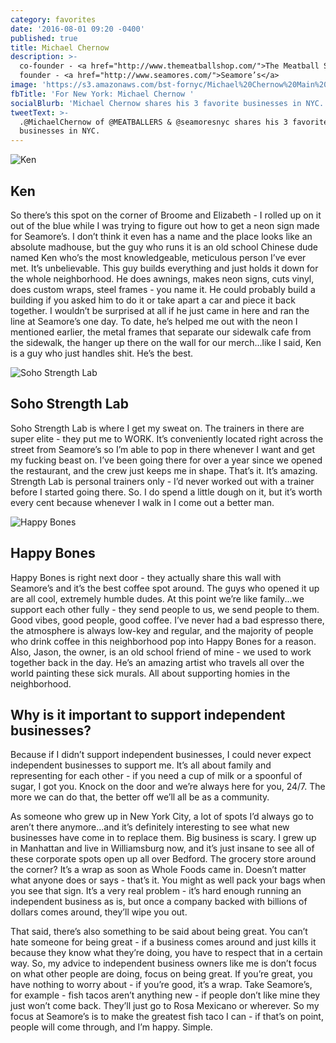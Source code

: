 ```yaml
---
category: favorites
date: '2016-08-01 09:20 -0400'
published: true
title: Michael Chernow
description: >-
  co-founder - <a href="http://www.themeatballshop.com/">The Meatball Shop</a>,
  founder - <a href="http://www.seamores.com/">Seamore’s</a>
image: 'https://s3.amazonaws.com/bst-fornyc/Michael%20Chernow%20Main%20Portrait.jpg'
fbTitle: 'For New York: Michael Chernow '
socialBlurb: 'Michael Chernow shares his 3 favorite businesses in NYC. '
tweetText: >-
  .@MichaelChernow of @MEATBALLERS & @seamoresnyc shares his 3 favorite
  businesses in NYC.
---
```

![Ken](https://s3.amazonaws.com/bst-fornyc/Michael%20Chernow%20Ken.jpg)
## Ken
So there’s this spot on the corner of Broome and Elizabeth - I rolled up on it out of the blue while I was trying to figure out how to get a neon sign made for Seamore’s. I don’t think it even has a name and the place looks like an absolute madhouse, but the guy who runs it is an old school Chinese dude named Ken who’s the most knowledgeable, meticulous person I’ve ever met. It’s unbelievable. This guy builds everything and just holds it down for the whole neighborhood. He does awnings, makes neon signs, cuts vinyl, does custom wraps, steel frames - you name it. He could probably build a building if you asked him to do it or take apart a car and piece it back together. I wouldn’t be surprised at all if he just came in here and ran the line at Seamore’s one day. To date, he’s helped me out with the neon I mentioned earlier, the metal frames that separate our sidewalk cafe from the sidewalk, the hanger up there on the wall for our merch...like I said, Ken is a guy who just handles shit. He’s the best.

![Soho Strength Lab](https://s3.amazonaws.com/bst-fornyc/Michael%20Chernow%20Soho%20Strength%20Lab.jpg)
## Soho Strength Lab
Soho Strength Lab is where I get my sweat on. The trainers in there are super elite - they put me to WORK. It’s conveniently located right across the street from Seamore’s so I’m able to pop in there whenever I want and get my fucking beast on. I’ve been going there for over a year since we opened the restaurant, and the crew just keeps me in shape. That’s it. It’s amazing. Strength Lab is personal trainers only - I’d never worked out with a trainer before I started going there. So. I do spend a little dough on it, but it’s worth every cent because whenever I walk in I come out a better man.

![Happy Bones](https://s3.amazonaws.com/bst-fornyc/Michael%20Chernow%20Happy%20Bones.jpg)
## Happy Bones
Happy Bones is right next door - they actually share this wall with Seamore’s and it’s the best coffee spot around. The guys who opened it up are all cool, extremely humble dudes. At this point we’re like family...we support each other fully - they send people to us, we send people to them. Good vibes, good people, good coffee. I’ve never had a bad espresso there, the atmosphere is always low-key and regular, and the majority of people who drink coffee in this neighborhood pop into Happy Bones for a reason. Also, Jason, the owner, is an old school friend of mine - we used to work together back in the day. He’s an amazing artist who travels all over the world painting these sick murals. All about supporting homies in the neighborhood.

## Why is it important to support independent businesses?
Because if I didn’t support independent businesses, I could never expect independent businesses to support me. It’s all about family and representing for each other - if you need a cup of milk or a spoonful of sugar, I got you. Knock on the door and we’re always here for you, 24/7. The more we can do that, the better off we’ll all be as a community. 

As someone who grew up in New York City, a lot of spots I’d always go to aren’t there anymore...and it’s definitely interesting to see what new businesses have come in to replace them. Big business is scary. I grew up in Manhattan and live in Williamsburg now, and it’s just insane to see all of these corporate spots open up all over Bedford. The grocery store around the corner? It’s a wrap as soon as Whole Foods came in. Doesn’t matter what anyone does or says - that’s it. You might as well pack your bags when you see that sign. It’s a very real problem - it’s hard enough running an independent business as is, but once a company backed with billions of dollars comes around, they’ll wipe you out. 

That said, there’s also something to be said about being great. You can’t hate someone for being great - if a business comes around and just kills it because they know what they’re doing, you have to respect that in a certain way. So, my advice to independent business owners like me is don’t focus on what other people are doing, focus on being great. If you’re great, you have nothing to worry about - if you’re good, it’s a wrap. Take Seamore’s, for example - fish tacos aren’t anything new - if people don’t like mine they just won’t come back. They’ll just go to Rosa Mexicano or wherever. So my focus at Seamore’s is to make the greatest fish taco I can - if that’s on point, people will come through, and I’m happy. Simple.
